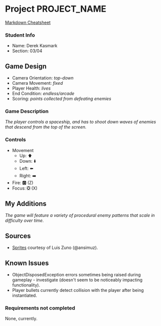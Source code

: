 # Project PROJECT_NAME

[Markdown Cheatsheet](https://github.com/adam-p/markdown-here/wiki/Markdown-Here-Cheatsheet)

### Student Info

-   Name: Derek Kasmark
-   Section: 03/04

## Game Design

-   Camera Orientation: _top-down_
-   Camera Movement: _fixed_
-   Player Health: _lives_
-   End Condition: _endless/arcade_
-   Scoring: _points collected from defeating enemies_

### Game Description

_The player controls a spaceship, and has to shoot down waves of enemies that descend from the top of the screen._

### Controls

-   Movement
    -   Up: ⬆️
    -   Down: ⬇️
    -   Left: ⬅️
    -   Right: ➡️
-   Fire: 🅾️ (Z)
-   Focus: ❎ (X)

## My Additions

_The game will feature a variety of procedural enemy patterns that scale in difficulty over time._

## Sources

-   [Sprites](https://ansimuz.itch.io/spaceship-shooter-environment) courtesy of Luis Zuno (@ansimuz). 

## Known Issues

- ObjectDisposedException errors sometimes being raised during gameplay - investigate (doesn't seem to be noticeably impacting functionality).
- Player bullets currently detect collision with the player after being instantiated.

### Requirements not completed

None, currently.

